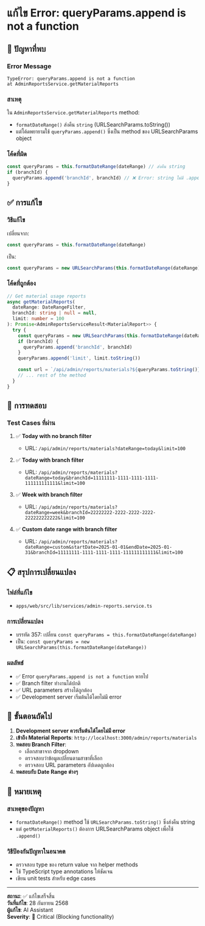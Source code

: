 # แก้ไข Error: queryParams.append is not a function

## 🐛 ปัญหาที่พบ

### Error Message
```
TypeError: queryParams.append is not a function
at AdminReportsService.getMaterialReports
```

### สาเหตุ
ใน `AdminReportsService.getMaterialReports` method:
- `formatDateRange()` ส่งคืน `string` (URLSearchParams.toString())
- แต่โค้ดพยายามใช้ `queryParams.append()` ซึ่งเป็น method ของ URLSearchParams object

### โค้ดที่ผิด
```typescript
const queryParams = this.formatDateRange(dateRange) // ส่งคืน string
if (branchId) {
  queryParams.append('branchId', branchId) // ❌ Error: string ไม่มี .append()
}
```

## ✅ การแก้ไข

### วิธีแก้ไข
เปลี่ยนจาก:
```typescript
const queryParams = this.formatDateRange(dateRange)
```

เป็น:
```typescript
const queryParams = new URLSearchParams(this.formatDateRange(dateRange))
```

### โค้ดที่ถูกต้อง
```typescript
// Get material usage reports
async getMaterialReports(
  dateRange: DateRangeFilter, 
  branchId: string | null = null, 
  limit: number = 100
): Promise<AdminReportsServiceResult<MaterialReport>> {
  try {
    const queryParams = new URLSearchParams(this.formatDateRange(dateRange))
    if (branchId) {
      queryParams.append('branchId', branchId)
    }
    queryParams.append('limit', limit.toString())
    
    const url = `/api/admin/reports/materials?${queryParams.toString()}`
    // ... rest of the method
  }
}
```

## 🧪 การทดสอบ

### Test Cases ที่ผ่าน
1. ✅ **Today with no branch filter**
   - URL: `/api/admin/reports/materials?dateRange=today&limit=100`

2. ✅ **Today with branch filter**
   - URL: `/api/admin/reports/materials?dateRange=today&branchId=11111111-1111-1111-1111-111111111111&limit=100`

3. ✅ **Week with branch filter**
   - URL: `/api/admin/reports/materials?dateRange=week&branchId=22222222-2222-2222-2222-222222222222&limit=100`

4. ✅ **Custom date range with branch filter**
   - URL: `/api/admin/reports/materials?dateRange=custom&startDate=2025-01-01&endDate=2025-01-31&branchId=11111111-1111-1111-1111-111111111111&limit=100`

## 📋 สรุปการเปลี่ยนแปลง

### ไฟล์ที่แก้ไข
- `apps/web/src/lib/services/admin-reports.service.ts`

### การเปลี่ยนแปลง
- บรรทัด 357: เปลี่ยน `const queryParams = this.formatDateRange(dateRange)` 
- เป็น: `const queryParams = new URLSearchParams(this.formatDateRange(dateRange))`

### ผลลัพธ์
- ✅ Error `queryParams.append is not a function` หายไป
- ✅ Branch filter ทำงานได้ปกติ
- ✅ URL parameters สร้างได้ถูกต้อง
- ✅ Development server เริ่มต้นได้โดยไม่มี error

## 🚀 ขั้นตอนถัดไป

1. **Development server ควรเริ่มต้นได้โดยไม่มี error**
2. **เข้าถึง Material Reports**: `http://localhost:3000/admin/reports/materials`
3. **ทดสอบ Branch Filter**:
   - เลือกสาขาจาก dropdown
   - ตรวจสอบว่าข้อมูลเปลี่ยนตามสาขาที่เลือก
   - ตรวจสอบ URL parameters อัปเดตถูกต้อง
4. **ทดสอบกับ Date Range ต่างๆ**

## 📝 หมายเหตุ

### สาเหตุของปัญหา
- `formatDateRange()` method ใช้ `URLSearchParams.toString()` ซึ่งส่งคืน string
- แต่ `getMaterialReports()` ต้องการ URLSearchParams object เพื่อใช้ `.append()`

### วิธีป้องกันปัญหาในอนาคต
- ตรวจสอบ type ของ return value จาก helper methods
- ใช้ TypeScript type annotations ให้ชัดเจน
- เขียน unit tests สำหรับ edge cases

---

**สถานะ**: ✅ แก้ไขเสร็จสิ้น  
**วันที่แก้ไข**: 28 กันยายน 2568  
**ผู้แก้ไข**: AI Assistant  
**Severity**: 🔴 Critical (Blocking functionality)
